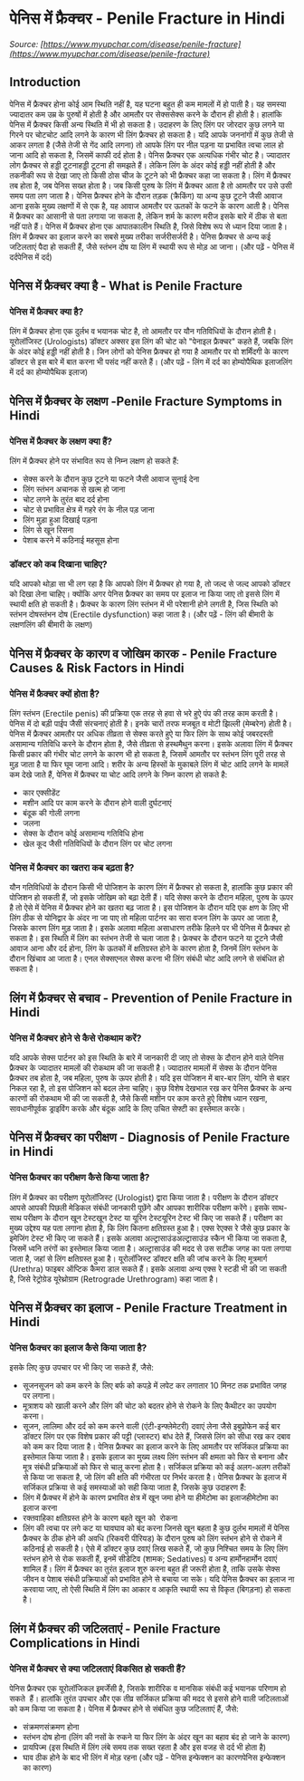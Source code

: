 # पेनिस में फ्रैक्चर - Penile Fracture in Hindi
_Source: [https://www.myupchar.com/disease/penile-fracture](https://www.myupchar.com/disease/penile-fracture)_

## Introduction
पेनिस में फ्रैक्चर होना कोई आम स्थिति नहीं है, यह घटना बहुत ही कम मामलों में हो पाती है। यह समस्या ज्यादातर कम उम्र के पुरुषों में होती है और आमतौर पर सेक्ससेक्स करने के दौरान ही होती है। हालांकि पेनिस में फ्रैक्चर किसी अन्य स्थिति में भी हो सकता है। उदाहरण के लिए लिंग पर जोरदार कुछ लगने या गिरने पर चोटचोट आदि लगने के कारण भी लिंग फ्रैक्चर हो सकता है। यदि आपके जननांगों में कुछ तेजी से आकर लगता है (जैसे तेजी से गेंद आदि लगना) तो आपके लिंग पर नील पड़ना या प्रभावित त्वचा लाल हो जाना आदि हो सकता है, जिसमें काफी दर्द होता है। पेनिस फ्रैक्चर एक अत्यधिक गंभीर चोट है। ज्यादातर लोग फ्रैक्चर से हड्डी टूटनाहड्डी टूटना ही समझते हैं। लेकिन लिंग के अंदर कोई हड्डी नहीं होती है और तकनीकी रूप से देखा जाए तो किसी ठोस चीज के टूटने को भी फ्रैक्चर कहा जा सकता है। लिंग में फ्रैक्चर तब होता है, जब पेनिस सख्त होता है। जब किसी पुरुष के लिंग में फ्रैक्चर आता है तो आमतौर पर उसे उसी समय पता लग जाता है। पेनिस फ्रैक्चर होने के दौरान तड़क (क्रैकिंग) या अन्य कुछ टूटने जैसी आवाज आना इसके मुख्य लक्षणों में से एक है, यह आवाज आमतौर पर ऊतकों के फटने के कारण आती है।
पेनिस में फ्रैक्चर का आसानी से पता लगाया जा सकता है, लेकिन शर्म के कारण मरीज इसके बारे में ठीक से बता नहीं पाते हैं। पेनिस में फ्रैक्चर होना एक आपातकालीन स्थिति है, जिसे विशेष रूप से ध्यान दिया जाता है। लिंग में फ्रैक्चर का इलाज करने का सबसे मुख्य तरीका सर्जरीसर्जरी है। पेनिस फ्रैक्चर से अन्य कई जटिलताएं पैदा हो सकती हैं, जैसे स्तंभन दोष या लिंग में स्थायी रूप से मोड़ आ जाना।
(और पढ़ें - पेनिस में दर्दपेनिस में दर्द)

## पेनिस में फ्रैक्चर क्या है - What is Penile Fracture
### पेनिस में फ्रैक्चर क्या है?
लिंग में फ्रैक्चर होना एक दुर्लभ व भयानक चोट है, तो आमतौर पर यौन गतिविधियों के दौरान होती है। यूरोलॉजिस्ट (Urologists) डॉक्टर अक्सर इस लिंग की चोट को "पेनाइल फ्रैक्चर" कहते हैं, जबकि लिंग के अंदर कोई हड्डी नहीं होती है। जिन लोगों को पेनिस फ्रैक्चर हो गया है आमतौर पर वो शर्मिंदगी के कारण डॉक्टर से इस बारे में बात करना भी पसंद नहीं करते हैं।
(और पढ़ें - लिंग में दर्द का होम्योपैथिक इलाजलिंग में दर्द का होम्योपैथिक इलाज)

## पेनिस में फ्रैक्चर के लक्षण -Penile Fracture Symptoms in Hindi
### पेनिस में फ्रैक्चर के लक्षण क्या हैं?
लिंग में फ्रैक्चर होने पर संभावित रूप से निम्न लक्षण हो सकते हैं:
- सेक्स करने के दौरान कुछ टूटने या फटने जैसी आवाज सुनाई देना
- लिंग स्तंभन अचानक से खत्म हो जाना
- चोट लगने के तुरंत बाद दर्द होना
- चोट से प्रभावित क्षेत्र में गहरे रंग के नील पड़ जाना
- लिंग मुड़ा हुआ दिखाई पड़ना
- लिंग से खून रिसना
- पेशाब करने में कठिनाई महसूस होना
### डॉक्टर को कब दिखाना चाहिए?
यदि आपको थोड़ा सा भी लग रहा है कि आपको लिंग में फ्रैक्चर हो गया है, तो जल्द से जल्द आपको डॉक्टर को दिखा लेना चाहिए। क्योंकि अगर पेनिस फ्रैक्चर का समय पर इलाज ना किया जाए तो इससे लिंग में स्थायी क्षति हो सकती है। फ्रैक्चर के कारण लिंग स्तंभन में भी परेशानी होने लगती है, जिस स्थिति को स्तंभन दोषस्तंभन दोष (Erectile dysfunction) कहा जाता है।
(और पढ़ें - लिंग की बीमारी के लक्षणलिंग की बीमारी के लक्षण)

## पेनिस में फ्रैक्चर के कारण व जोखिम कारक - Penile Fracture Causes & Risk Factors in Hindi
### पेनिस में फ्रैक्चर क्यों होता है?
लिंग स्तंभन (Erectile penis) की प्रक्रिया एक तरह से हवा से भरे हुऐ पंप की तरह काम करती है। पेनिस में दो बड़ी पाईप जैसी संरचनाएं होती है। इनके चारों तरफ मजबूत व मोटी झिल्ली (मेम्बरेन) होती है। पेनिस में फ्रैक्चर आमतौर पर अधिक तीव्रता से सेक्स करते हुऐ या फिर लिंग के साथ कोई जबरदस्ती असामान्य गतिविधि करने के दौरान होता है, जैसे तीव्रता से हस्थमैथुन करना। इसके अलावा लिंग में फ्रैक्चर किसी प्रकार की गंभीर चोट लगने के कारण भी हो सकता है, जिसमें आमतौर पर स्तंभन लिंग पूरी तरह से मुड़ जाता है या फिर घूम जाना आदि।
शरीर के अन्य हिस्सों के मुकाबले लिंग में चोट आदि लगने के मामलें कम देखे जाते हैं, पेनिस में फ्रैक्चर या चोट आदि लगने के निम्न कारण हो सकते है:
- कार एक्सीडेंट
- मशीन आदि पर काम करने के दौरान होने वाली दुर्घटनाएं
- बंदूक की गोली लगना
- जलना
- सेक्स के दौरान कोई असामान्य गतिविधि होना
- खेल कूद जैसी गतिविधियों के दौरान लिंग पर चोट लगना
### पेनिस में फ्रैक्चर का खतरा कब बढ़ता है?
यौन गतिविधियों के दौरान किसी भी पोजिशन के कारण लिंग में फ्रैक्चर हो सकता है, हालांकि कुछ प्रकार की पोजिशन हो सकती हैं, जो इसके जोखिम को बढ़ा देती हैं। यदि सेक्स करने के दौरान महिला, पुरुष के ऊपर है तो ऐसे में पेनिस में फ्रैक्चर होने का खतरा बढ़ जाता है। इस पोजिशन के दौरान यदि एक क्षण के लिए भी लिंग ठीक से योनिद्वार के अंदर ना जा पाए तो महिला पार्टनर का सारा वजन लिंग के ऊपर आ जाता है, जिसके कारण लिंग मुड़ जाता है। इसके अलावा महिला असाधारण तरीके हिलने पर भी पेनिस में फ्रैक्चर हो सकता है। इस स्थिति में लिंग का स्तंभन तेजी से चला जाता है। फ्रेक्चर के दौरान फटने या टूटने जैसी आवाज आना और दर्द होना, लिंग के ऊतकों में क्षतिग्रस्त होने के कारण होता है, जिनमें लिंग स्तंभन के दौरान खिंचाव आ जाता है। एनल सेक्सएनल सेक्स करना भी लिंग संबंधी चोट आदि लगने से संबंधित हो सकता है।

## लिंग में फ्रैक्चर से बचाव - Prevention of Penile Fracture in Hindi
### पेनिस में फ्रैक्चर होने से कैसे रोकथाम करें?
यदि आपके सेक्स पार्टनर को इस स्थिति के बारे में जानकारी दी जाए तो सेक्स के दौरान होने वाले पेनिस फ्रैक्चर के ज्यादातर मामलों की रोकथाम की जा सकती है। ज्यादातर मामलों में सेक्स के दौरान पेनिस फ्रैक्चर तब होता है, जब महिला, पुरुष के ऊपर होती है। यदि इस पोजिशन में बार-बार लिंग, योनि से बाहर निकल रहा है, तो इस पोजिशन को बदल लेना चाहिए।
कुछ विशेष देखभाल रख कर पेनिस फ्रैक्चर के अन्य कारणों की रोकथाम भी की जा सकती है, जैसे किसी मशीन पर काम करते हुऐ विशेष ध्यान रखना, सावधानीपूर्वक ड्राइविंग करके और बंदूक आदि के लिए उचित सेफ्टी का इस्तेमाल करके।

## पेनिस में फ्रैक्चर का परीक्षण - Diagnosis of Penile Fracture in Hindi
### पेनिस फ्रैक्चर का परीक्षण कैसे किया जाता है?
लिंग में फ्रैक्चर का परीक्षण यूरोलॉजिस्ट (Urologist) द्वारा किया जाता है। परीक्षण के दौरान डॉक्टर आपसे आपकी पिछली मेडिकल संबंधी जानकारी पूछेंगे और आपका शारीरिक परीक्षण करेंगे। इसके साथ-साथ परीक्षण के दौरान खून टेस्टखून टेस्ट या यूरिन टेस्टयूरिन टेस्ट भी किए जा सकते हैं। परीक्षण का मुख्य उद्देश्य यह पता लगाना होता है, कि लिंग कितना क्षतिग्रस्त हुआ है।
एक्स रेएक्स रे जैसे कुछ प्रकार के इमेजिंग टेस्ट भी किए जा सकते हैं। इसके अलावा अल्ट्रासाउंडअल्ट्रासाउंड स्कैन भी किया जा सकता है, जिसमें ध्वनि तरंगों का इस्तेमाल किया जाता है। अल्ट्रासाउंड की मदद से उस सटीक जगह का पता लगाया जाता है, जहां से लिंग क्षतिग्रस्त हुआ है।
यूरोलॉजिस्ट डॉक्टर क्षति की जांच करने के लिए मूत्रमार्ग (Urethra) फाइबर ऑप्टिक कैमरा डाल सकते हैं। इसके अलावा अन्य एक्स रे स्टडी भी की जा सकती है, जिसे रेट्रोग्रेड यूरेथ्रोग्राम (Retrograde Urethrogram) कहा जाता है।

## पेनिस में फ्रैक्चर का इलाज - Penile Fracture Treatment in Hindi
### पेनिस फ्रैक्चर का इलाज कैसे किया जाता है?
इसके लिए कुछ उपचार पर भी किए जा सकते हैं, जैसे:
- सूजनसूजन को कम करने के लिए बर्फ को कपड़े में लपेट कर लगातार 10 मिनट तक प्रभावित जगह पर लगाना।
- मूत्राशय को खाली करने और लिंग की चोट को बदतर होने से रोकने के लिए कैथीटर का उपयोग करना।
- सूजन, लालिमा और दर्द को कम करने वाली (एंटी-इन्फ्लेमेटरी) दवाएं लेना जैसे इबुप्रोफेन
कई बार डॉक्टर लिंग पर एक विशेष प्रकार की पट्टी (प्लास्टर) बांध देते हैं, जिससे लिंग को सीधा रख कर दबाव को कम कर दिया जाता है।
पेनिस फ्रैक्चर का इलाज करने के लिए आमतौर पर सर्जिकल प्रक्रिया का इस्तेमाल किया जाता है। इसके इलाज का मुख्य लक्ष्य लिंग स्तंभन की क्षमता को फिर से बनाना और मूत्र संबंधी प्रक्रियाओं को फिर से चालू करना होता है।
सर्जिकल प्रक्रिया को कई अलग-अलग तरीकों से किया जा सकता है, जो लिंग की क्षति की गंभीरता पर निर्भर करता है। पेनिस फ्रैक्चर के इलाज में सर्जिकल प्रक्रिया से कई समस्याओं को सही किया जाता है, जिसके कुछ उदाहरण हैं:
- लिंग में फ्रैक्चर में होने के कारण प्रभावित क्षेत्र में खून जमा होने या हीमेटोमा का इलाजहीमेटोमा का इलाज करना
- रक्तवाहिका क्षतिग्रस्त होने के कारण बहते खून को  रोकना
- लिंग की त्वचा पर लगे कट या घावघाव को बंद करना जिनसे खून बहता है
कुछ दुर्लभ मामलों में पेनिस फ्रैक्चर के ठीक होने की अवधि (रिकवरी पीरियड) के दौरान पुरुष को लिंग स्तंभन होने से रोकने में कठिनाई हो सकती है। ऐसे में डॉक्टर कुछ दवाएं लिख सकते हैं, जो कुछ निश्चित समय के लिए लिंग स्तंभन होने से रोक सकती हैं, इनमें सीडेटिव (शामक; Sedatives) व अन्य हार्मोनहार्मोन दवाएं शामिल हैं।
लिंग में फ्रैक्चर का तुरंत इलाज शुरु करना बहुत ही जरूरी होता है, ताकि उसके सेक्स जीवन व पेशाब संबंधी प्रक्रियाओं को प्रभावित होने से बचाया जा सके।
यदि पेनिस फ्रैक्चर का इलाज ना करवाया जाए, तो ऐसी स्थिति में लिंग का आकार व आकृति स्थायी रूप से विकृत (बिगड़ना) हो सकता है।

## लिंग में फ्रैक्चर की जटिलताएं - Penile Fracture Complications in Hindi
### पेनिस में फ्रैक्चर से क्या जटिलताएं विकसित हो सकती हैं?
पेनिस फ्रैक्चर एक यूरोलॉजिकल इमर्जेंसी है, जिसके शारीरिक व मानसिक संबंधी कई भयानक परिणाम हो सकते  हैं। हालांकि तुरंत उपचार और एक तीव्र सर्जिकल प्रक्रिया की मदद से इससे होने वाली जटिलताओं को कम किया जा सकता है।
पेनिस में फ्रैक्चर होने से संबंधित कुछ जटिलताएं हैं, जैसे:
- संक्रमणसंक्रमण होना
- स्तंभन दोष होना (लिंग की नसों के रुकने या फिर लिंग के अंदर खून का बहाव बंद हो जाने के कारण)
- प्रायपिज्म (इस स्थिति में लिंग लंबे समय तक सख्त रहता है और इस वजह से दर्द भी होता है)
- घाव ठीक होने के बाद भी लिंग में मोड़ रहना
(और पढ़ें - पेनिस इन्फेक्शन का कारणपेनिस इन्फेक्शन का कारण)

